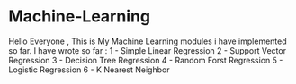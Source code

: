 # Machine-Learning
Hello Everyone , This is My Machine Learning modules i have implemented so far.
I have wrote so far : 
1 - Simple Linear Regression 
2 - Support Vector Regression 
3 - Decision Tree Regression 
4 - Random Forst Regression 
5 - Logistic Regression 
6 - K Nearest Neighbor 
